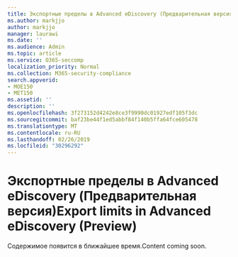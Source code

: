 ```yaml
---
title: Экспортные пределы в Advanced eDiscovery (Предварительная версия)
ms.author: markjjo
author: markjjo
manager: laurawi
ms.date: ''
ms.audience: Admin
ms.topic: article
ms.service: O365-seccomp
localization_priority: Normal
ms.collection: M365-security-compliance
search.appverid:
- MOE150
- MET150
ms.assetid: ''
description: ''
ms.openlocfilehash: 3f273152d4242e8ce3f9990dc01927edf105f3dc
ms.sourcegitcommit: baf23be44f1ed5abbf84f140b5ffa64fce605478
ms.translationtype: MT
ms.contentlocale: ru-RU
ms.lasthandoff: 02/26/2019
ms.locfileid: "30296292"
---
```

# <a name="export-limits-in-advanced-ediscovery-preview"></a><span data-ttu-id="27a2a-102">Экспортные пределы в Advanced eDiscovery (Предварительная версия)</span><span class="sxs-lookup"><span data-stu-id="27a2a-102">Export limits in Advanced eDiscovery (Preview)</span></span>

<span data-ttu-id="27a2a-103">Содержимое появится в ближайшее время.</span><span class="sxs-lookup"><span data-stu-id="27a2a-103">Content coming soon.</span></span>